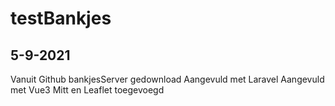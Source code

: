 # testBankjes
## 5-9-2021
Vanuit Github bankjesServer gedownload
Aangevuld met Laravel 
Aangevuld met Vue3
Mitt en Leaflet toegevoegd



